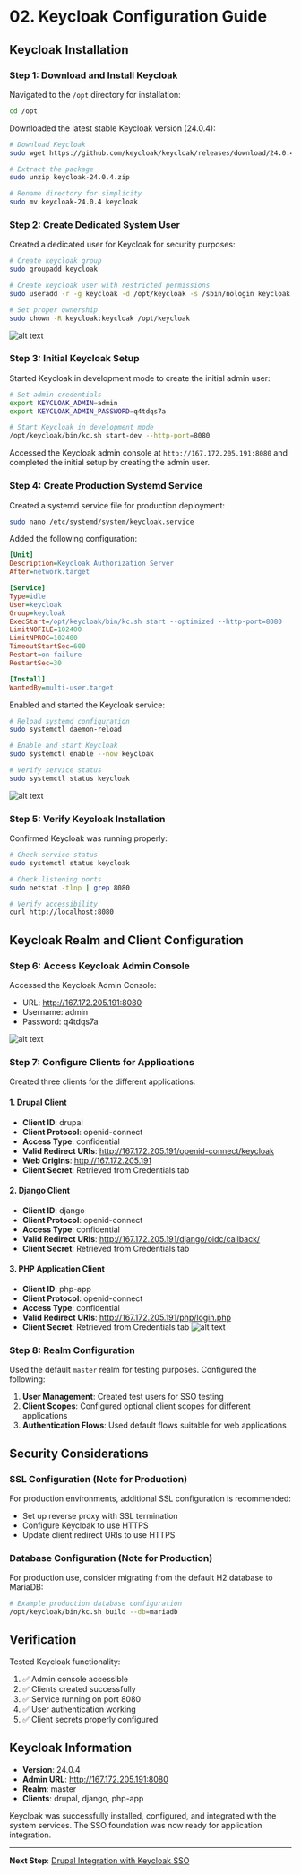 # 02. Keycloak Configuration Guide

## Keycloak Installation

### Step 1: Download and Install Keycloak

Navigated to the `/opt` directory for installation:
```bash
cd /opt
```

Downloaded the latest stable Keycloak version (24.0.4):
```bash
# Download Keycloak
sudo wget https://github.com/keycloak/keycloak/releases/download/24.0.4/keycloak-24.0.4.zip

# Extract the package
sudo unzip keycloak-24.0.4.zip

# Rename directory for simplicity
sudo mv keycloak-24.0.4 keycloak
```

### Step 2: Create Dedicated System User

Created a dedicated user for Keycloak for security purposes:
```bash
# Create keycloak group
sudo groupadd keycloak

# Create keycloak user with restricted permissions
sudo useradd -r -g keycloak -d /opt/keycloak -s /sbin/nologin keycloak

# Set proper ownership
sudo chown -R keycloak:keycloak /opt/keycloak

```

![alt text](image-11.png)

### Step 3: Initial Keycloak Setup

Started Keycloak in development mode to create the initial admin user:
```bash
# Set admin credentials
export KEYCLOAK_ADMIN=admin
export KEYCLOAK_ADMIN_PASSWORD=q4tdqs7a

# Start Keycloak in development mode
/opt/keycloak/bin/kc.sh start-dev --http-port=8080
```

Accessed the Keycloak admin console at `http://167.172.205.191:8080` and completed the initial setup by creating the admin user.

### Step 4: Create Production Systemd Service

Created a systemd service file for production deployment:
```bash
sudo nano /etc/systemd/system/keycloak.service
```

Added the following configuration:
```ini
[Unit]
Description=Keycloak Authorization Server
After=network.target

[Service]
Type=idle
User=keycloak
Group=keycloak
ExecStart=/opt/keycloak/bin/kc.sh start --optimized --http-port=8080
LimitNOFILE=102400
LimitNPROC=102400
TimeoutStartSec=600
Restart=on-failure
RestartSec=30

[Install]
WantedBy=multi-user.target
```

Enabled and started the Keycloak service:
```bash
# Reload systemd configuration
sudo systemctl daemon-reload

# Enable and start Keycloak
sudo systemctl enable --now keycloak

# Verify service status
sudo systemctl status keycloak

```

![alt text](image-12.png)

### Step 5: Verify Keycloak Installation

Confirmed Keycloak was running properly:
```bash
# Check service status
sudo systemctl status keycloak

# Check listening ports
sudo netstat -tlnp | grep 8080

# Verify accessibility
curl http://localhost:8080
```

## Keycloak Realm and Client Configuration

### Step 6: Access Keycloak Admin Console

Accessed the Keycloak Admin Console:
- URL: http://167.172.205.191:8080
- Username: admin
- Password: q4tdqs7a

![alt text](image-19.png)

### Step 7: Configure Clients for Applications

Created three clients for the different applications:

#### 1. Drupal Client
- **Client ID**: drupal
- **Client Protocol**: openid-connect
- **Access Type**: confidential
- **Valid Redirect URIs**: http://167.172.205.191/openid-connect/keycloak
- **Web Origins**: http://167.172.205.191
- **Client Secret**: Retrieved from Credentials tab

#### 2. Django Client
- **Client ID**: django
- **Client Protocol**: openid-connect
- **Access Type**: confidential
- **Valid Redirect URIs**: http://167.172.205.191/django/oidc/callback/
- **Client Secret**: Retrieved from Credentials tab

#### 3. PHP Application Client
- **Client ID**: php-app
- **Client Protocol**: openid-connect
- **Access Type**: confidential
- **Valid Redirect URIs**: http://167.172.205.191/php/login.php
- **Client Secret**: Retrieved from Credentials tab
![alt text](image-18.png)

### Step 8: Realm Configuration

Used the default `master` realm for testing purposes. Configured the following:

1. **User Management**: Created test users for SSO testing
2. **Client Scopes**: Configured optional client scopes for different applications
3. **Authentication Flows**: Used default flows suitable for web applications

## Security Considerations

### SSL Configuration (Note for Production)
For production environments, additional SSL configuration is recommended:
- Set up reverse proxy with SSL termination
- Configure Keycloak to use HTTPS
- Update client redirect URIs to use HTTPS

### Database Configuration (Note for Production)
For production use, consider migrating from the default H2 database to MariaDB:
```bash
# Example production database configuration
/opt/keycloak/bin/kc.sh build --db=mariadb
```

## Verification

Tested Keycloak functionality:
1. ✅ Admin console accessible
2. ✅ Clients created successfully
3. ✅ Service running on port 8080
4. ✅ User authentication working
5. ✅ Client secrets properly configured

## Keycloak Information
- **Version**: 24.0.4
- **Admin URL**: http://167.172.205.191:8080
- **Realm**: master
- **Clients**: drupal, django, php-app

Keycloak was successfully installed, configured, and integrated with the system services. The SSO foundation was now ready for application integration.

---

**Next Step**: [Drupal Integration with Keycloak SSO](03-drupal-integration.md)